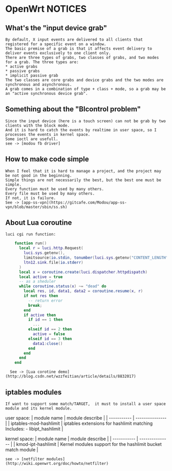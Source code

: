 # OpenWrt NOTICES

## What's the "input device grab"

    By default, X input events are delivered to all clients that registered for a specific event on a window.
    The basic premise of a grab is that it affects event delivery to deliver events exclusively to one client only.
    There are three types of grabs, two classes of grabs, and two modes for a grab. The three types are:
    * active grabs
    * passive grabs
    * implicit passive grab
    The two classes are core grabs and device grabs and the two modes are synchronous and asynchronous.
    A grab comes in a combination of type + class + mode, so a grab may be an "active synchronous device grab".

## Something about the "Blcontrol problem"

    Since the input device (here is a touch screen) can not be grab by two clients with the block mode.
    And it is hard to catch the events by realtime in user space, so I processes the events in kernel space.
    Some ioctl are usefull.
    see -> [modou fb driver]

## How to make code simple

    When I feel that it is hard to manage a project, and the project may be not good in the beginning.
    Simple things are not necessarily the best, but the best one must be simple.
    Every function must be used by many others.
    Every file must be used by many others.
    If not, it is failure.
    See -> [app-ss-vpn](https://gitcafe.com/Modou/app-ss-vpn/blob/master/sbin/ss.sh)

## About Lua coroutine

    luci cgi run function:
``````````````````````````````lua
    function run()
      local r = luci.http.Request(
        luci.sys.getenv(),
        limitsource(io.stdin, tonumber(luci.sys.getenv("CONTENT_LENGTH"))),
        ltn12.sink.file(io.stderr)
      )
      local x = coroutine.create(luci.dispatcher.httpdispatch)
      local active = true
      -- as a sheduler
      while coroutine.status(x) ~= "dead" do
        local res, id, data1, data2 = coroutine.resume(x, r)
        if not res then
          -- return error
          break;
        end
        if active then
          if id == 1 then
            ...
          elseif id == 2 then
            active = false
          elseif id == 3 then
            data1:close()
          end
        end
      end
    end
``````````````````````````````

      See -> [Lua corotine demo] (http://blog.csdn.net/wzzfeitian/article/details/8832017)

## iptables modules

    If want to support some match/TARGET,  it must to install a user space module and its kernel module.

user space:
| module name | module describe |
| ----------- | --------------- |
| iptables-mod-hashlimit | iptables extensions for hashlimit matching Includes: - libipt_hashlimit |

kernel space:
| module name | module describe |
| ----------- | --------------- |
| kmod-ipt-hashlimit | Kernel modules support for the hashlimit bucket match module |

    see -> [netfilter modules](http://wiki.openwrt.org/doc/howto/netfilter)
